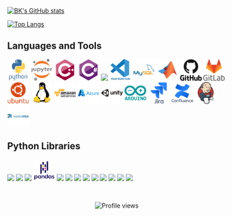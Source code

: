 <div align="left">
  
  [![BK's GitHub stats](https://github-readme-stats.vercel.app/api?username=bkleck&count_private=true&show_icons=true&theme=nord)](https://github.com/anuraghazra/github-readme-stats)
  
  [![Top Langs](https://github-readme-stats.vercel.app/api/top-langs/?username=bkleck&langs_count=5&layout=compact&theme=nord&card_width=445)](https://github.com/anuraghazra/github-readme-stats)
  
</div>

## Languages and Tools
<p align="left">
  <img src="https://github.com/devicons/devicon/blob/master/icons/python/python-original-wordmark.svg" width="50"/>
  <img src="https://github.com/devicons/devicon/blob/master/icons/jupyter/jupyter-original-wordmark.svg" width="50"/>
  <img src="https://github.com/devicons/devicon/blob/master/icons/cplusplus/cplusplus-original.svg" width="50"/>
  <img src="https://github.com/devicons/devicon/blob/master/icons/csharp/csharp-original.svg" width="50"/>
  <img src="https://www.tekgia.com/445-thickbox_default/microsoft-visual-studio-2019-professional-extended-edition.jpg" width="50"/>
  <img src="https://github.com/devicons/devicon/blob/master/icons/vscode/vscode-original-wordmark.svg" width="50"/>
  <img src="https://github.com/devicons/devicon/blob/master/icons/mysql/mysql-original-wordmark.svg" width="50"/>
  <img src="https://github.com/devicons/devicon/blob/master/icons/matlab/matlab-original.svg" width="50"/>
  <img src="https://github.com/devicons/devicon/blob/master/icons/github/github-original-wordmark.svg" width="50"/>
  <img src="https://github.com/devicons/devicon/blob/master/icons/gitlab/gitlab-original-wordmark.svg" width="50"/>
  <img src="https://github.com/devicons/devicon/blob/master/icons/ubuntu/ubuntu-plain-wordmark.svg" width="50"/>
  <img src="https://github.com/devicons/devicon/blob/master/icons/linux/linux-original.svg" width="50"/>
  <img src="https://github.com/devicons/devicon/blob/master/icons/amazonwebservices/amazonwebservices-original-wordmark.svg" width="50"/>
  <img src="https://github.com/devicons/devicon/blob/master/icons/azure/azure-original-wordmark.svg" width="50"/>
  <img src="https://github.com/devicons/devicon/blob/master/icons/unity/unity-original-wordmark.svg" width="50"/>
  <img src="https://github.com/devicons/devicon/blob/master/icons/arduino/arduino-original-wordmark.svg" width="50"/>
  <img src="https://github.com/devicons/devicon/blob/master/icons/jira/jira-original-wordmark.svg" width="50"/>
  <img src="https://github.com/devicons/devicon/blob/master/icons/confluence/confluence-original-wordmark.svg" width="50"/>
  <img src="https://github.com/devicons/devicon/blob/master/icons/jenkins/jenkins-original.svg" width="50"/>
  <img src="https://github.com/devicons/devicon/blob/master/icons/intellij/intellij-original-wordmark.svg" width="50"/>
<p>
 
## Python Libraries
<p align="left">
  <img src="https://miro.medium.com/max/691/1*VSQ0XEywxSgZBwW05GsZtw.png" width="50"/>
  <img src="https://upload.wikimedia.org/wikipedia/commons/thumb/1/11/TensorFlowLogo.svg/1229px-TensorFlowLogo.svg.png" width="50"/>
  <img src="https://avatars.githubusercontent.com/u/25720743?s=200&v=4" width="50"/>
  <img src="https://github.com/devicons/devicon/blob/master/icons/pandas/pandas-original-wordmark.svg" width="50"/>
  <img src="https://user-images.githubusercontent.com/67586773/105040771-43887300-5a88-11eb-9f01-bee100b9ef22.png" width="50"/>
  <img src="https://seeklogo.com/images/S/scikit-learn-logo-8766D07E2E-seeklogo.com.png" width="50"/>
  <img src="https://upload.wikimedia.org/wikipedia/commons/thumb/0/01/Created_with_Matplotlib-logo.svg/2048px-Created_with_Matplotlib-logo.svg.png" width="50"/>
  <img src="https://www.vectorlogo.zone/logos/plot_ly/plot_ly-official.svg" width="50"/>
  <img src="https://upload.wikimedia.org/wikipedia/commons/thumb/3/32/OpenCV_Logo_with_text_svg_version.svg/1200px-OpenCV_Logo_with_text_svg_version.svg.png" width="50"/>
  <img src="https://user-images.githubusercontent.com/77097236/142615548-a94bc5fd-34ab-4b1c-bb89-cba0496a65be.png" width="50"/>
  <img src="https://static.wixstatic.com/media/91c550_bf9afe8aa7dd463891bd08edcbc42191~mv2.png/v1/fill/w_512,h_512,al_c/91c550_bf9afe8aa7dd463891bd08edcbc42191~mv2.png" width="50"/>
  <img src="https://avatars.githubusercontent.com/u/388785?s=280&v=4" width="50"/>
  <img src="https://avatars.githubusercontent.com/u/43926448?s=200&v=4" width="50"/>
<p>
  
<br />
  
  <div align="center">
    <img src="https://gpvc.arturio.dev/bkleck" alt="Profile views"/>
  </div>

